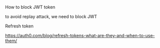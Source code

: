 How to block JWT token

to avoid replay attack, we need to block JWT 





Refresh token

https://auth0.com/blog/refresh-tokens-what-are-they-and-when-to-use-them/

